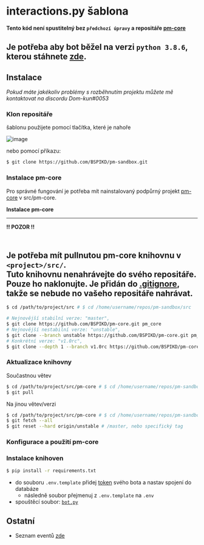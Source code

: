 # interactions.py šablona

[//]: # (todo dodělat všude url url)
**Tento kód není spustitelný bez `předchozí úpravy` a repositáře [pm-core](https://github.com/BSPIKD/pm-core)**

Je potřeba aby bot běžel na verzi `python 3.8.6`, kterou
stáhnete [zde](https://www.python.org/downloads/release/python-386/).
---
## Instalace
_Pokud máte jakékoliv problémy s rozběhnutím projektu můžete mě kontaktovat na discordu Dom-kun#0053_
### Klon repositáře

 šablonu použijete pomocí tlačítka, které je nahoře 
 
![image](https://user-images.githubusercontent.com/46548557/156786634-af09a4da-609b-41f0-9347-13391e4d4466.png)

nebo pomocí příkazu: 

```bash
$ git clone https://github.com/BSPIKD/pm-sandbox.git
```

### Instalace pm-core

Pro správné fungování je potřeba mít nainstalovaný podpůrný projekt [pm-core](https://github.com/BSPIKD/pm-core) v src/pm-core.

**Instalace pm-core**

------
**!! POZOR !!**


<br>Je potřeba mít pullnutou pm-core knihovnu v `<project>/src/`. 
<br>Tuto knihovnu nenahrávejte do svého repositáře. Pouze ho naklonujte. Je přidán do [.gitignore](.gitignore),<br>
takže se nebude no vašeho repositáře nahrávat.
-----

```bash
$ cd /path/to/project/src # $ cd /home/username/repos/pm-sandbox/src

# Nejnovější stabilní verze: "master", 
$ git clone https://github.com/BSPIKD/pm-core.git pm_core
# Nejnovější nestabilní verze: "unstable", 
$ git clone --branch unstable https://github.com/BSPIKD/pm-core.git pm_core
# Konkrétní verze: "v1.0rc", 
$ git clone --depth 1 --branch v1.0rc https://github.com/BSPIKD/pm-core.git pm_core
```

### Aktualizace knihovny

Součastnou větev

```bash
$ cd /path/to/project/src/pm-core # $ cd /home/username/repos/pm-sandbox/src/pm-core
$ git pull
```

Na jinou větev/verzi

```bash
$ cd /path/to/project/src/pm-core # $ cd /home/username/repos/pm-sandbox/src/pm-core
$ git fetch --all
$ git reset --hard origin/unstable # /master, nebo specifický tag
```

### Konfigurace a použití pm-core

[//]: # (todo: metody pro migrace apod)


### Instalace knihoven

```bash
$ pip install -r requirements.txt
```

- do souboru `.env.template` přidej [token](https://discord.com/developers/applications) svého bota a
  nastav spojení do databáze
    - následně soubor přejmenuj z `.env.template` na `.env`
- spouštěcí soubor: [`bot.py`](bot.py)

## Ostatní
- Seznam eventů [zde](https://discord.com/developers/docs/topics/gateway)
